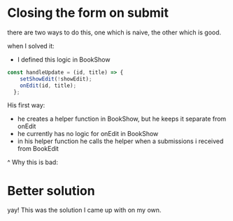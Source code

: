 # Closing the form on submit

there are two ways to do this, one which is naive, the other which is good.  

when I solved it:
- I defined this logic in BookShow
```js
const handleUpdate = (id, title) => {
    setShowEdit(!showEdit);
    onEdit(id, title);
  };
```


His first way:
- he creates a helper function in BookShow, but he keeps it separate from onEdit
- he currently has no logic for onEdit in BookShow
- in his helper function he calls the helper when a submissions i received from BookEdit    


^ Why this is bad:




# Better solution 
yay! This was the solution I came up with on my own.

